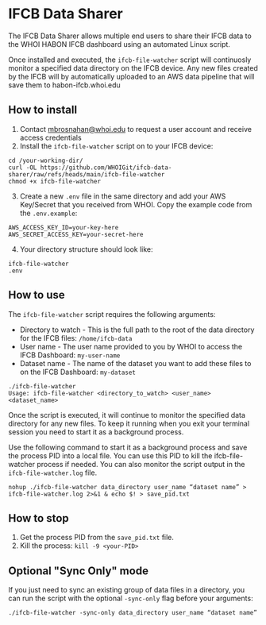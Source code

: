 # IFCB Data Sharer

The IFCB Data Sharer allows multiple end users to share their IFCB data to the WHOI HABON IFCB dashboard using an automated Linux script.

Once installed and executed, the `ifcb-file-watcher` script will continuosly monitor a specified data directory on the IFCB device. Any new files created by the IFCB will by automatically uploaded to an AWS data pipeline that will save them to habon-ifcb.whoi.edu

## How to install

1. Contact mbrosnahan@whoi.edu to request a user account and receive access credentials
2. Install the `ifcb-file-watcher` script on to your IFCB device:

```
cd /your-working-dir/
curl -OL https://github.com/WHOIGit/ifcb-data-sharer/raw/refs/heads/main/ifcb-file-watcher
chmod +x ifcb-file-watcher
```

3. Create a new `.env` file in the same directory and add your AWS Key/Secret that you received from WHOI. Copy the example code from the `.env.example`:

```
AWS_ACCESS_KEY_ID=your-key-here
AWS_SECRET_ACCESS_KEY=your-secret-here
```

4. Your directory structure should look like:

```
ifcb-file-watcher
.env
```

## How to use

The `ifcb-file-watcher` script requires the following arguments:

- Directory to watch - This is the full path to the root of the data directory for the IFCB files: `/home/ifcb-data`
- User name - The user name provided to you by WHOI to access the IFCB Dashboard: `my-user-name`
- Dataset name - The name of the dataset you want to add these files to on the IFCB Dashboard: `my-dataset`

```
./ifcb-file-watcher
Usage: ifcb-file-watcher <directory_to_watch> <user_name> <dataset_name>
```

Once the script is executed, it will continue to monitor the specified data directory for any new files. To keep it running when you exit your terminal session you need to start it as a background process.

Use the following command to start it as a background process and save the process PID into a local file. You can use this PID to kill the ifcb-file-watcher process if needed. You can also monitor the script output in the `ifcb-file-watcher.log` file.

```
nohup ./ifcb-file-watcher data_directory user_name “dataset name” > ifcb-file-watcher.log 2>&1 & echo $! > save_pid.txt

```

## How to stop

1. Get the process PID from the `save_pid.txt` file.
2. Kill the process: `kill -9 <your-PID>`

## Optional "Sync Only" mode

If you just need to sync an existing group of data files in a directory, you can run the script with the optional `-sync-only` flag before your arguments:

```
./ifcb-file-watcher -sync-only data_directory user_name “dataset name”
```
